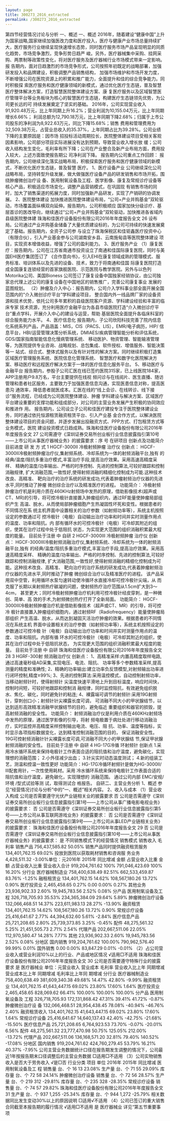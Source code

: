 ```yaml
---
layout: page
title: 300273_2016_extracted
permalink: /300273_2016_extracted
---
```


第四节经营情况讨论与分析
一、概述
一、概述
2016年，随着建设“健康中国”上升为国家战略,国家继续加强医改力度和医疗投入，医疗与健康产业市场总量持续扩
大，医疗服务行业继续呈现快速增长态势，同时医疗服务市场产品呈现明显的同质化趋势，市场竞争激烈，竞争形势日趋严
峻。另外，医疗器械集中采购、挂网采购、两票制等政策性变化，将对医疗服务及医疗器械行业市场模式带来一定影响。报
告期内，面对日趋激烈的市场竞争形式，公司按照年初既定的战略部署，加强研发投入和品牌建设，积极调整产品销售结构，
加强市场维护和市场开发力度，不断增强公司在医院资源上的积累和推广能力，全面提升和佳的综合竞争能力。同时积极探
索医疗服务和医疗健康领域的新模式，通过优化医疗生态链，普及智慧医疗整体解决方案，打造智慧医院整体建设方案、康
复医疗服务以及区域智慧医疗管理平台等业务板块为核心的智慧医疗生态链，构建医疗生态链领先优势，为公司更长远的可
持续发展奠定了坚实的基础。
2016年，公司实现营业收入91,920.48万元，比上年同期上升16.2%；营业利润为10,155.04万元，比上年同期增长6.66%；
利润总额为12,790.18万元，比上年同期下降2.68%；归属于上市公司股东的净利润为8,922.63万元，同比下降15.68%；销售
费用和管理费用为32,509.38万元，占营业总收入的35.37%，上年同期占比为39.28%。公司业绩下降的主要原因是：因市场
招投标活动周期拉长，医院整体建设项目受相关客观因素影响，公司部分项目实际进展没有达到预期，导致营业收入增长放
缓；公司收入结构发生变化，毛利率有所下降；公司在产业整合及新产业布局方面，费用投入较大，上述方面致使报告期公
司净利润下降。
报告期内公司重点工作回顾：
报告期内，公司继续深化落实战略布局，积极探索医疗服务和医疗健康领域的新模式，不断优化医疗生态链，普及智慧
医疗。
1、医疗设备产业
公司继续深化公司战略布局，坚持转型升级发展，做大做强医疗设备产品的研发销售和市场开拓，围绕肿瘤微创治疗设
备、医用制氧设备及工程、医学影像、康复及常规诊疗设备等核心产品，积极适应市场变化，调整产品营销模式，在巩固现
有销售市场的同时，加大了销售渠道的拓展力度，同时加强新产品研发，实现了产销研的协调发展。
2、医院整体建设
加快推进医院整体建设布局，“公司+产业并购基金”双轮驱动，市场覆盖面纵横双向延伸。报告期内，公司积极顺应
国家加快分级诊疗、基层首诊的医改导向，继续通过“公司+产业并购基金”双轮驱动，加快推进各省域内县级医院整体建
珠海和佳医疗设备股份有限公司2016年年度报告全文
26
设布局。公司通过产业并购基金储备了大量优质建设标的，为公司可持续的快速发展奠定了基础。报告期内，全资子公司参
与设立了珠海保税区和佳钜鑫医疗投资中心（有限合伙），引入产业基金参与公司湖南安乡县、云南施甸县等医院整体建设
项目，实现资本增值收益，增强了公司的盈利能力。
3、医疗服务产业
（1）康复医疗：报告期内，公司在江苏省南通市投资设立了南通和佳国际康复医院，同时与美国EHI医疗集团签订了
《合作意向书》，引入EHI在康复领域成熟的管理模式、服务标准、培训体系以及先进的设备、技术，致力于将南通和佳国
际康复医院打造成全国康复连锁经营的首家旗舰医院、示范医院与教学医院。另外与以色列Motorika公司、美国Bioness
公司签订了康复设备中国独家经销协议，由公司独家总代理上述公司的康复设备在中国地区的销售推广，完善公司康复事业
发展的蓝图规划。
（2）肿瘤及介入中心：报告期内，公司介入学科事业部全面开展全国范围内的“介入微创诊疗平台”学科建设项目，
整合国内外一线品牌厂家的设备资源和技术优势，依托公司多年累积的县级医院客户资源、学科建设经验和丰富的临床专家
技术资源，充分利用医疗金融平台为各县市级医院打造“介入微创诊疗平台”重点学科，开展介入中心的建设与运营，帮助
基层医院全面提升各临床科室的综合服务能力水平。
4、医疗信息化
报告期内，子公司欣阳科技完善了院内信息化系统系列产品，产品涵盖：MIS，CIS（PACS、LIS），EMR/电子病历，HIP/
信息平台，HBI/运营管理决策分析系统，DMIAES/疾病管理智能分析和评估系统，GDS/国家指南智能信息化慢病管理系统、
移动医护、物资管理、智能输液管理等，为医院提供专业咨询、战略规划、总包集成、软件授权、增值服务、智能决策等一
站式、综合式、整体式服务以及有针对性的解决方案。同时继续积极打造集区域医疗管理服务系统、医院信息化管理系统、
智慧医疗和数字化医院解决方案、移动医疗和远程医疗解决方案于一体的医疗信息化服务平台。
5、移动医疗与金融平台
报告期内，参股子公司汇医在线已签约医院315家，已上线医院184家，APP注册用户9.8万名，平台主要提供在线视
频问诊与在线阅片、医生直播、随访管理和患者社区服务，主要致力于加强医患信息沟通，实现医患信息对称，提高医患沟
通效率，降低患者就医成本。汇医在线的“线上会诊、在线转诊、线下接诊”服务流程，已经成为公司医院整体建设、肿瘤
学科建设与解决方案、区域医疗平台建设重要的支撑功能和组成部分，对公司的主营业务发展产生积极的协同效应和推进作
用。
报告期内，公司设立子公司和佳医疗建投专注于医院整体建设业务，同时通过依托恒源租赁融资租赁平台、引入产业基
金合作方式，以解决医院整体建设项目的资金问题，并逐步发展出投融资方式、PPP方式、打包租赁方式等业务模式，医院
建设投资模式日趋成熟。珠海和佳医疗设备股份有限公司2016年年度报告全文
27
公司需遵守《深圳证券交易所创业板行业信息披露指引第10号——上市公司从事医疗器械业务》的披露要求：序
号
在研项目
创新点及功能简介
目前进度
研
发
方
式
1
HGCF-3000II
冷极射频肿瘤
治疗仪
创新点：
HGCF-3000II冷极射频肿瘤治疗仪,集射频系统、冷却系统为一体的射频消融平台,独有
的经典/温度/阻抗多重治疗模式,丰富治疗手段,提高治疗效果。采用高速高精度采样、
精确的温度/功率输出、严格的时序控制、先进的控制算法,可较好跟踪和控制消融规律,
扩大消融范围,一致性好,使得射频消融的精细化控制成为可能.这种技术改良、高精准、
靶向治疗的治疗系统的研发成功,代表着肿瘤射频治疗仪器的先进水平,同时推动了肿瘤
微创综合治疗以及精准医疗的进程。
功能简介：
冷极射频肿瘤治疗机是利用介质在460KHz射频场中发热的原理，借助影像技术(超声或
CT、MR)的引导，将可控冷极针直接置入肿瘤组织内，通过RF能量使肿瘤局部组织产生
高温、脱水，从而使局部肿瘤细胞产生热凝固性坏死和变性。根据患者的不同情况在系
统主机界面中设置相关的治疗参数（如射频功率等），系统主机按照设定的参数通过可
控冷极针（电极）自动输出治疗功率和时间并实时测量作用点的温度、功率和阻抗。内
部有循环水的可控冷极针（电极）可冷却其附近的组织，使其在治疗过程中处于低阻抗
状态，为实现更大范围的组织消融积累最大程度的能量。
目前处于注册
中
自研
2
HGCF-3000III
冷极射频肿瘤
治疗仪
创新点：
HGCF-3000Ⅲ冷极射频消融治疗仪,集射频系统、冷却系统为一体的射频消融平台,独有
的经典/温度/阻抗多重治疗模式,丰富治疗手段,提高治疗效果。采用高速高精度采样、
精确的温度/功率输出、严格的时序控制、先进的控制算法,可较好跟踪和控制消融规律,
扩大消融范围,一致性好,使得射频消融的精细化控制成为可能。这种技术改良、高精准、
靶向治疗的治疗系统的研发成功,代表着肿瘤射频治疗仪器的先进水平,同时推动了肿瘤
微创综合治疗以及精准医疗的进程。
该产品采用双中空管，利用循环水泵匀速转动使冷循环水直接冷却可控冷极针尖端，从
而克服了长期以来射频热疗碳凝的问题，使射频热疗治疗范围从1.5cm扩大到3～4cm，
甚至更大；同时冷极射频肿瘤治疗机利用可控冷极针经皮穿刺，是一种微创、简单、高
效的手术,为射频微创热疗打开了全新局面。
功能简介：
HGCF-3000Ⅲ冷极射频肿瘤治疗机是借助影像技术（超声或CT、MR）的引导，将可控冷
极针直接置入肿瘤组织细胞内，通过射频RF（Radiofrequency）能量使肿瘤局部组织
产生高温、脱水，从而达到凝固灭活治疗肿瘤的效果。根据患者的不同情况在系统主机
界面中设置相关的治疗参数（如射频功率等），系统主机按照设定的参数通过可控冷极
针（电极）自动输出治疗功率和时间并实时测量作用点的温度、功率和阻抗。内部有循
环水的可控冷极针（电极）可冷却其附近的组织，使其在治疗过程中处于低阻抗状态，
为实现更大范围的组织消融积累最大程度的能量。
目前处于注册
中
自研
珠海和佳医疗设备股份有限公司2016年年度报告全文
28
3
HGRF-300射
频消融治疗仪
创新点：
1、高精准采样:内置高精度取样电路,通过高速毫秒级AD采集,实现电压、电流、阻抗、
功率等多个参数精准采样,提高测量的精度和准确性;
2、精确的功率输出:建立功率负反馈模型,对射频输出功率进行闭环控制,精度≥99%;
3、先进的控制算法:采用温控模式，自动控制射频功率，当移动射频针时，使得射频针
尖温度快速平滑地上升到目标温度，响应时间快，控制时间短，可较好地跟踪和控制消
融规律，同时监控阻抗，有效避免组织脱水、焦化、碳化，同时避免针的粘连;
4、裸露端可调节的射频针:采用19G射频针，穿刺创口小；射频针针尖裸露长度可调，
可消融不同大小的甲状腺结节，以达到适形高效精准消融甲状腺结节的目的，避免临近
重要组织和器官的损毁，提高射频消融的安全性。
功能简介：
射频消融治疗仪是利用介质在460KHz射频场中发热的原理，通过医学影像的引导，将射
频电极置于病灶处进行移动消融治疗，实时监控并高精度采样控制输出电流、电压、阻
抗、功率、温度等指标，实时显示各项指标数据变化，达到精准控制消融范围的目的，
保证消融安全性。19G可控射频消融针针尖裸露长度可调,可消融不同大小的甲状腺结
节,保证甲状腺射频消融的安全性。
目前处于注册
中
自研
4
HG-17G冷循
环射频针
创新点
1.采用冷水循环系统来保持电极针工作表面合适的阻抗值和治疗温度，避免碳化，实现
理想的消融范围；
2.小外径减少出血；
3.针尖实时动态温度测试；
4.新的组装工艺，测温和控温一致性更好
功能简介：HG-17G冷循环射频针是做为HG-3000Ⅱ/Ⅲ配套用针，一次性使用耗材。采用
冷水循环系统来保持电极针工作表面合适的阻抗值和治疗温度，避免碳化，实现理想的
消融范围。
通过公司内部
EMC/安规/环境
/型式试验等测
试，取得测试合
格报告。
自研二、主营业务分析
1、概述
参见“经营情况讨论与分析”中的“一、概述”相关内容。
2、收入与成本
（1）营业收入构成
公司是否需要遵守光伏产业链相关业的披露要求
否
公司是否需遵守《深圳证券交易所创业板行业信息披露指引第1号——上市公司从事广播电影电视业务》的披露要求：
否
公司是否需遵守《深圳证券交易所创业板行业信息披露指引第5号——上市公司从事互联网游戏业务》的披露要求：
否
公司是否需遵守《深圳证券交易所创业板行业信息披露指引第9号——上市公司从事LED产业链相关业务》的披露要求：
珠海和佳医疗设备股份有限公司2016年年度报告全文
29
否
公司是否需遵守《深圳证券交易所创业板行业信息披露指引第10号——上市公司从事医疗器械业务》的披露要求：
是
不同销售模式下的经营情况
销售模式
销售收入
毛利率
销售产品
756,437,585.82
50.05%
销售产品同时提供融资租赁服务
134,401,762.15
69.02%
投放到医院以获取耗材销售和咨询服
务业务
4,428,511.32
-3.00%单位：元2016年
2015年
同比增减
金额
占营业收入比重
金额
占营业收入比重
营业收入合计
919,204,761.62
100%
791,046,423.69
100%
16.20%
分行业
医疗器械制造业
758,400,638.49
82.51%
662,533,459.87
83.76%
-1.25%
融租租赁业
134,401,762.15
14.62%
108,567,180.26
13.72%
0.90%
医疗投资业
2,465,458.65
0.27%
0.00
0.00%
0.27%
其他业务
23,936,902.33
2.60%
19,945,783.56
2.52%
0.08%
分产品
医用制氧设备及工
程
326,718,705.93
35.53%
234,365,384.09
29.64%
5.89%
肿瘤微创治疗设备
132,066,468.51
14.37%
223,611,983.13
28.27%
-13.90%
融资租赁
134,401,762.15
14.62%
108,567,180.26
13.72%
0.90%
常规诊疗设备
25,416,641.67
2.77%
44,394,632.60
5.61%
-2.84%
医疗信息产品
25,721,208.65
2.80%
25,739,373.85
3.25%
-0.45%
配件
48,275,561.32
5.25%
21,451,505.73
2.71%
2.54%
代理产品
202,667,511.06
22.05%
112,970,580.47
14.28%
7.77%
其他
23,936,902.33
2.60%
19,945,783.56
2.52%
0.08%
分地区
国内销售
919,204,761.62
100.00%
790,962,576.40
99.99%
0.01%
国外销售
0.00
0.00%
83,847.29
0.01%
-0.01%
（2）占公司营业收入或营业利润10%以上的行业、产品或地区情况
√适用□不适用
珠海和佳医疗设备股份有限公司2016年年度报告全文
30
公司是否需要遵守特殊行业的披露要求
是
医疗器械业
单位：元营业收入
营业成本
毛利率
营业收入比上年
同期增减
营业成本比上年
同期增减
毛利率比上年同
期增减
分行业
医疗器械制造业
758,400,638.49
381,609,340.38
49.68%
14.47%
42.80%
-9.99%
融资租赁业
134,401,762.15
41,643,447.15
69.02%
23.80%
17.60%
1.64%
医疗投资业
2,465,458.65
828,069.62
66.41%
100.00%
100.00%
100.00%
分产品
医用制氧设备及
工程
326,718,705.93
172,131,868.42
47.31%
39.41%
41.72%
-0.87%
肿瘤微创治疗设
备
132,066,468.51
28,954,438.45
78.08%
-40.94%
-46.76%
2.40%
融资租赁收入
134,401,762.15
41,643,447.15
69.02%
23.80%
17.60%
1.64%
常规诊疗设备
25,416,641.67
14,640,137.43
42.40%
-42.75%
-21.68%
-15.50%
医疗信息产品
25,721,208.65
6,764,923.53
73.70%
-0.07%
-20.01%
6.56%
配件
48,275,561.32
23,777,470.98
50.75%
125.05%
212.00%
-13.72%
代理产品
202,667,511.06
136,168,571.20
32.81%
79.40%
140.52%
-17.08%
分地区
国内销售
919,204,761.62
424,760,279.45
53.79%
16.21%
40.37%
-7.95%
公司主营业务数据统计口径在报告期发生调整的情况下，公司最近1年按报告期末口径调整后的主营业务数据
□适用□不适用
（3）公司实物销售收入是否大于劳务收入
√是□否
行业分类
项目
单位
2016年
2015年
同比增减
医用制氧设备及工
程
销售量
台、个
16
13
23.08%
生产量
台、个
71
55
29.09%
库存量
台、个
72
58
24.14%
肿瘤微创治疗设备
销售量
台、个
72
56
28.57%
生产量
台、个
219
312
-29.81%
库存量
台、个
235
328
-28.35%
常规诊疗设备
销售量
台、个
74
57
29.82%
珠海和佳医疗设备股份有限公司2016年年度报告全文
31
生产量
台、个
937
1,255
-25.34%
库存量
台、个
944
1,272
-25.79%
相关数据同比发生变动30%以上的原因说明
□适用√不适用
（4）公司已签订的重大销售合同截至本报告期的履行情况
√适用□不适用
是
医疗器械业
详见“第五节重要事项